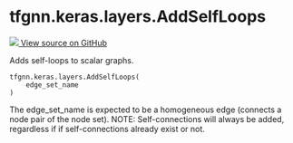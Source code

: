 # tfgnn.keras.layers.AddSelfLoops

<!-- Insert buttons and diff -->

<a target="_blank" href="https://github.com/tensorflow/gnn/tree/master/tensorflow_gnn/keras/layers/graph_ops.py#L204-L223">
<img src="https://www.tensorflow.org/images/GitHub-Mark-32px.png" /> View source
on GitHub </a>

Adds self-loops to scalar graphs.

<pre class="devsite-click-to-copy prettyprint lang-py tfo-signature-link">
<code>tfgnn.keras.layers.AddSelfLoops(
    edge_set_name
)
</code></pre>

<!-- Placeholder for "Used in" -->

The edge_set_name is expected to be a homogeneous edge (connects a node pair of
the node set). NOTE: Self-connections will always be added, regardless if if
self-connections already exist or not.
